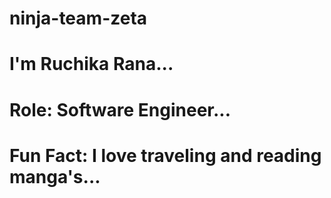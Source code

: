 # ninja-team-zeta
# I'm Ruchika Rana...
# Role: Software Engineer...
# Fun Fact: I love traveling and reading manga's...
